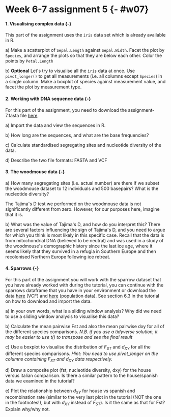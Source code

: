 # Week 6-7 assignment 5 {- #w07}

#### 1. Visualising complex data {-}

This part of the assignment uses the `iris` data set which is already available in R.

a) Make a scatterplot of `Sepal.Length` against `Sepal.Width`. Facet the plot by `Species`, and arrange the plots so that they are below each other. Color the points by `Petal.Length`

b) **Optional** Let's try to visualise all the `iris` data at once. Use `pivot_longer()` to get all measurements (i.e. all columns except `Species`) in a single column. Make a boxplot of species against measurement value, and facet the plot by measurement type.



#### 2. Working with DNA sequence data {-}

For this part of the assignment, you need to download the assignment-7.fasta file [here](https://bios1140.github.io/data/assignment-7.fasta).

a) Import the data and view the sequences in R.

b) How long are the sequences, and what are the base frequencies?

c) Calculate standardised segregating sites and nucleotide diversity of the data.

d) Describe the two file formats: FASTA and VCF

#### 3. The woodmouse data {-}

a) How many segregating sites (i.e. actual number) are there if we subset the woodmouse dataset to 12 individuals and 500 basepairs? What is the nucleotide diversity?

The Tajima's D test we performed on the woodmouse data is not significantly different from zero. However, for our purposes here, imagine that it is.

b) What was the value of Tajima's D, and how do you interpret this? There are several factors influencing the sign of Tajima's D, and you need to argue for which you think is most likely in this specific case. Recall that the data is from mitochondrial DNA (believed to be neutral) and was used in a study of the woodmouse's demographic history since the last ice age, where it seems likely that they survived in a refugia in Southern Europe and then recolonised Northern Europe following ice retreat.

#### 4. Sparrows {-}

For this part of the assignment you will work with the sparrow dataset that you have already worked with during the tutorial, you can continue with the sparrows dataframe that you have in your environment or download the data [here](https://bios1140.github.io/data/sparrow_chr8_downsample.vcf.gz) (VCF) and [here](https://bios1140.github.io/data/sparrow_pops.txt) (population data). See section 6.3 in the tutorial on how to download and import the data.


a) In your own words, what is a sliding window analysis? Why did we need to use a sliding window analysis to visualise this data?

b) Calculate the mean pairwise Fst and also the mean pairwise dxy for all of the different species comparisons. _N.B. if you use a tidyverse solution, it may be easier to use t() to transpose and see the final result_

c) Use a boxplot to visualise the distribution of $F_{ST}$ and $d_{XY}$ for all the different species comparisons. _Hint: You need to use pivot_longer on the columns containing_ $F_{ST}$ _and_ $d_{XY}$ _data respectively._

d) Draw a composite plot (fst, nucleotide diversity, dxy) for the house versus italian comparison. Is there a similar pattern to the house/spanish data we examined in the tutorial?

e) Plot the relationship between $d_{XY}$ for house vs spanish and recombination rate (similar to the very last plot in the tutorial (NOT the one in the footnotes!), but with $d_{XY}$ instead of $F_{ST}$). Is it the same as that for Fst? Explain why/why not.
